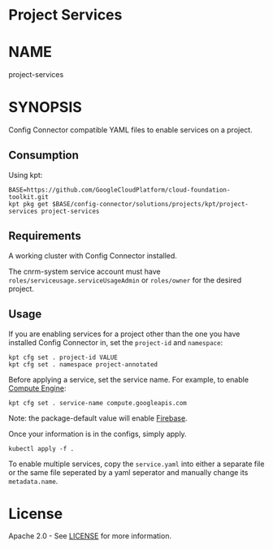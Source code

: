 Project Services
==================================================

# NAME

  project-services

# SYNOPSIS

  Config Connector compatible YAML files to enable services on a project.
  
## Consumption

  Using kpt:
  ```
  BASE=https://github.com/GoogleCloudPlatform/cloud-foundation-toolkit.git
  kpt pkg get $BASE/config-connector/solutions/projects/kpt/project-services project-services
  ```

## Requirements

  A working cluster with Config Connector installed.
  
  The cnrm-system service account must have
`roles/serviceusage.serviceUsageAdmin` or `roles/owner` for the desired project.


## Usage
  If you are enabling services for a project other than the one you have
installed Config Connector in, set the `project-id` and `namespace`:

  ```
  kpt cfg set . project-id VALUE
  kpt cfg set . namespace project-annotated
  ```
  
  Before applying a service, set the service name. For example, to enable
[Compute Engine](https://cloud.google.com/compute/docs):

  ```
  kpt cfg set . service-name compute.googleapis.com
  ```

  Note: the package-default value will enable
[Firebase](https://firebase.google.com/docs).

  Once your information is in the configs, simply apply.

  ```
  kubectl apply -f .
  ```

  To enable multiple services, copy the `service.yaml` into either a separate
file or the same file seperated by a yaml seperator and manually change its
`metadata.name`.


# License

  Apache 2.0 - See [LICENSE](/LICENSE) for more information.

